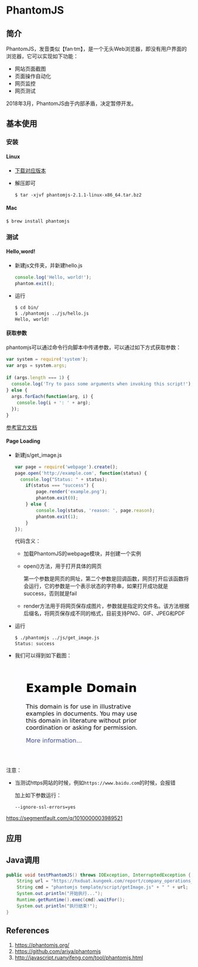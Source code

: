 # PhantomJS

## 简介

PhantomJS，发音类似【fan·tm】，是一个无头Web浏览器，即没有用户界面的浏览器，它可以实现如下功能：

- 网站页面截图
- 页面操作自动化
- 网页监控
- 网页测试

2018年3月，PhantomJS由于内部矛盾，决定暂停开发。

## 基本使用

### 安装

#### Linux

- [下载对应版本](https://phantomjs.org/download.html)

- 解压即可

  ```
  $ tar -xjvf phantomjs-2.1.1-linux-x86_64.tar.bz2
  ```

#### Mac

```
$ brew install phantomjs
```

### 测试

#### Hello,word!

- 新建js文件夹，并新建hello.js

  ```js
  console.log('Hello, world!');
  phantom.exit();
  ```

- 运行

  ```
  $ cd bin/
  $ ./phantomjs ../js/hello.js
  Hello, world!
  ```

#### 获取参数

phantomjs可以通过命令行向脚本中传递参数，可以通过如下方式获取参数：

```js
var system = require('system');
var args = system.args;

if (args.length === 1) {
  console.log('Try to pass some arguments when invoking this script!');
} else {
  args.forEach(function(arg, i) {
    console.log(i + ': ' + arg);
  });
}
```

[参考官方文档](https://phantomjs.org/api/system/property/args.html)

#### Page Loading

- 新建js/get_image.js

  ```js
  var page = require('webpage').create();
  page.open('http://example.com', function(status) {
    console.log("Status: " + status);
      if(status === "success") {
          page.render('example.png');
          phantom.exit(0);
      } else {
          console.log(status, 'reason: ', page.reason);
          phantom.exit(1);
      }
  });
  ```

  代码含义：

  - 加载PhantomJS的webpage模块，并创建一个实例

  - open()方法，用于打开具体的网页

    第一个参数是网页的网址，第二个参数是回调函数，网页打开后该函数将会运行，它的参数是一个表示状态的字符串，如果打开成功就是success，否则就是fail

  - render方法用于将网页保存成图片，参数就是指定的文件名。该方法根据后缀名，将网页保存成不同的格式，目前支持PNG、GIF、JPEG和PDF

- 运行

  ```
  $ ./phantomjs ../js/get_image.js
  Status: success
  ```

- 我们可以得到如下截图：

  <img src="PhantomJS_assets/example_image.png" alt="image-20220217113848830" style="zoom:50%;" />

注意：

- 当测试https网站的时候，例如`https://www.baidu.com`的时候，会报错

  加上如下参数运行：

  ```
  --ignore-ssl-errors=yes
  ```



https://segmentfault.com/q/1010000003989521



## 应用

## Java调用

```java
public void testPhantomJS() throws IOException, InterruptedException {
    String url = "https://hxduat.kungeek.com/report/company_operations_daily_report/multi-progress.html";
    String cmd = "phantomjs template/script/getImage.js" + " " + url;
    System.out.println("开始执行...");
    Runtime.getRuntime().exec(cmd).waitFor();
    System.out.println("执行结束!");
}
```



## References

1. https://phantomjs.org/
2. https://github.com/ariya/phantomjs
3. http://javascript.ruanyifeng.com/tool/phantomjs.html